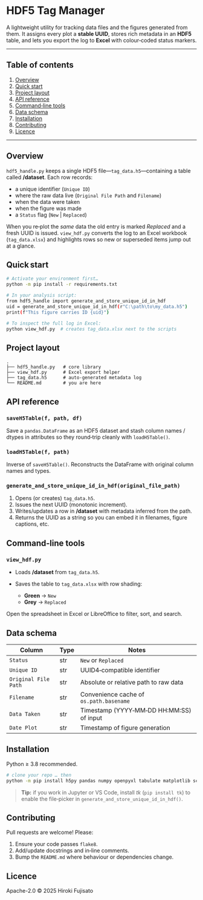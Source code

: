 # HDF5 Tag Manager

A lightweight utility for tracking data files and the figures generated from them.
It assigns every plot a **stable UUID**, stores rich metadata in an **HDF5** table, and lets you export the log to **Excel** with colour‑coded status markers.

---

## Table of contents

1. [Overview](#overview)
2. [Quick start](#quick-start)
3. [Project layout](#project-layout)
4. [API reference](#api-reference)
5. [Command‑line tools](#command-line-tools)
6. [Data schema](#data-schema)
7. [Installation](#installation)
8. [Contributing](#contributing)
9. [Licence](#licence)

---

## Overview <a name="overview"></a>

`hdf5_handle.py` keeps a single HDF5 file—`tag_data.h5`—containing a table called **/dataset**.
Each row records:

* a unique identifier (`Unique ID`)
* where the raw data live (`Original File Path` and `Filename`)
* when the data were taken
* when the figure was made
* a `Status` flag (`New` | `Replaced`)

When you re‑plot the *same* data the old entry is marked *Replaced* and a fresh UUID is issued.
`view_hdf.py` converts the log to an Excel workbook (`tag_data.xlsx`) and highlights rows so new or superseded items jump out at a glance.

## Quick start <a name="quick-start"></a>

```bash
# Activate your environment first…
python -m pip install -r requirements.txt

# In your analysis script:
from hdf5_handle import generate_and_store_unique_id_in_hdf
uid = generate_and_store_unique_id_in_hdf(r"C:\path\to\my_data.h5")
print(f"This figure carries ID {uid}")
```

```bash
# To inspect the full log in Excel:
python view_hdf.py  # creates tag_data.xlsx next to the scripts
```

## Project layout <a name="project-layout"></a>

```
.
├── hdf5_handle.py   # core library
├── view_hdf.py      # Excel export helper
├── tag_data.h5      # auto‑generated metadata log
└── README.md        # you are here
```

## API reference <a name="api-reference"></a>

### `saveH5Table(f, path, df)`

Save a `pandas.DataFrame` as an HDF5 dataset and stash column names / dtypes in attributes so they round‑trip cleanly with `loadH5Table()`.

### `loadH5Table(f, path)`

Inverse of `saveH5Table()`.  Reconstructs the DataFrame with original column names and types.

### `generate_and_store_unique_id_in_hdf(original_file_path)`

1. Opens (or creates) `tag_data.h5`.
2. Issues the next UUID (monotonic increment).
3. Writes/updates a row in **/dataset** with metadata inferred from the path.
4. Returns the UUID as a string so you can embed it in filenames, figure captions, etc.

## Command‑line tools <a name="command-line-tools"></a>

### `view_hdf.py`

* Loads **/dataset** from `tag_data.h5`.
* Saves the table to `tag_data.xlsx` with row shading:

  * **Green** → `New`
  * **Grey** → `Replaced`

Open the spreadsheet in Excel or LibreOffice to filter, sort, and search.

## Data schema <a name="data-schema"></a>

| Column               | Type | Notes                                      |
| -------------------- | ---- | ------------------------------------------ |
| `Status`             | str  | `New` or `Replaced`                        |
| `Unique ID`          | str  | UUID4‑compatible identifier                |
| `Original File Path` | str  | Absolute or relative path to raw data      |
| `Filename`           | str  | Convenience cache of `os.path.basename`    |
| `Data Taken`         | str  | Timestamp (YYYY‑MM‑DD HH\:MM\:SS) of input |
| `Date Plot`          | str  | Timestamp of figure generation             |

## Installation <a name="installation"></a>

Python ≥ 3.8 recommended.

```bash
# clone your repo … then
python -m pip install h5py pandas numpy openpyxl tabulate matplotlib scipy
```

> **Tip:** if you work in Jupyter or VS Code, install *tk* (`pip install tk`) to enable the file‑picker in `generate_and_store_unique_id_in_hdf()`.


## Contributing <a name="contributing"></a>

Pull requests are welcome!  Please:

1. Ensure your code passes `flake8`.
2. Add/update docstrings and in‑line comments.
3. Bump the `README.md` where behaviour or dependencies change.

## Licence <a name="licence"></a>

Apache-2.0 © 2025 Hiroki Fujisato
